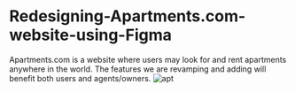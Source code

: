 # Redesigning-Apartments.com-website-using-Figma
Apartments.com is a website where users may look for and rent apartments anywhere in the world. The features we are revamping and adding will benefit both users and agents/owners.
![apt](https://user-images.githubusercontent.com/90349506/228955602-ed44c8ad-acfc-4e28-8a3b-d087a5ad1b7f.png)
